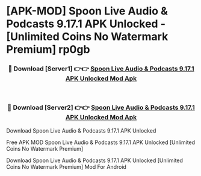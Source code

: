 # [APK-MOD] Spoon  Live Audio & Podcasts 9.17.1 APK Unlocked - [Unlimited Coins No Watermark Premium] rp0gb



<div align="center">
<h3>🔴 Download [Server1] 👉👉 <a href="https://momento.my/?title=Spoon__Live_Audio_&_Podcasts_9.17.1_APK_Unlocked">Spoon  Live Audio & Podcasts 9.17.1 APK Unlocked Mod Apk</a></h3><br>

<h3>🔴 Download [Server2] 👉👉 <a href="https://momento.my/?title=Spoon__Live_Audio_&_Podcasts_9.17.1_APK_Unlocked">Spoon  Live Audio & Podcasts 9.17.1 APK Unlocked Mod Apk</a></h3>
</div>



Download Spoon  Live Audio & Podcasts 9.17.1 APK Unlocked 

Free APK MOD Spoon  Live Audio & Podcasts 9.17.1 APK Unlocked [Unlimited Coins No Watermark Premium]

Download Spoon  Live Audio & Podcasts 9.17.1 APK Unlocked [Unlimited Coins No Watermark Premium] Mod For Android
